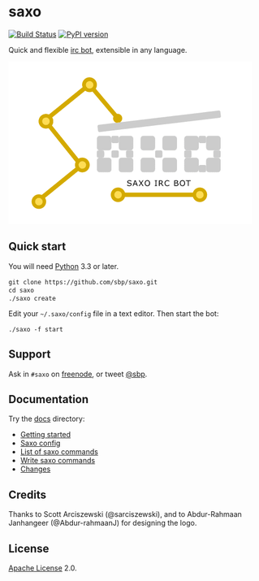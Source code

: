 # saxo

[![Build Status](https://travis-ci.org/sbp/saxo.png?branch=master)](https://travis-ci.org/sbp/saxo) [![PyPI version](https://badge.fury.io/py/saxo.png)](http://badge.fury.io/py/saxo)

Quick and flexible [irc bot](https://en.wikipedia.org/wiki/Internet_Relay_Chat_bot), extensible in any language.

![The blocks signify modularity. Credit: @Abdur-rahmaanJ](logo.png?raw=true)

## Quick start

You will need [Python](http://www.python.org/) 3.3 or later.

    git clone https://github.com/sbp/saxo.git
    cd saxo
    ./saxo create

Edit your `~/.saxo/config` file in a text editor. Then start the bot:

    ./saxo -f start

## Support

Ask in `#saxo` on [freenode](http://freenode.net/), or tweet [@sbp](https://twitter.com/sbp).

## Documentation

Try the [docs](docs) directory:

* [Getting started](docs/getting-started.md)
* [Saxo config](docs/config.md)
* [List of saxo commands](docs/commands.md)
* [Write saxo commands](docs/write-commands.md)
* [Changes](docs/changes.md)

## Credits

Thanks to Scott Arciszewski (@sarciszewski), and to Abdur-Rahmaan Janhangeer (@Abdur-rahmaanJ) for designing the logo.

## License

[Apache License](https://en.wikipedia.org/wiki/Apache_License) 2.0.
